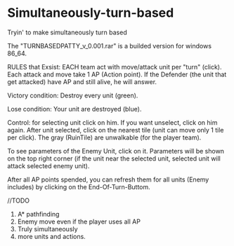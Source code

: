 # Simultaneously-turn-based
 
Tryin' to make simultaneously turn based

The "TURNBASEDPATTY_v_0.001.rar" is a builded version for windows 86_64.

RULES that Exsist: EACH team act with move/attack unit per "turn" (click). Each attack and move take 1 AP (Action point). If the Defender (the unit that get attacked) have AP and still alive, he will answer.

Victory condition: Destroy every unit (green).

Lose condition: Your unit are destroyed (blue).

Control: for selecting unit click on him. If you want unselect, click on him again. After unit selected, click on the nearest tile (unit can move only 1 tile per click). The gray (RuinTile) are unwalkable (for the player team).

To see parameters of the Enemy Unit, click on it. Parameters will be shown on the top right corner (if the unit near the selected unit, selected unit will attack selected enemy unit).

After all AP points spended, you can refresh them for all units (Enemy includes) by clicking on the End-Of-Turn-Buttom.

//TODO
1. A* pathfinding
2. Enemy move even if the player uses all AP
3. Truly simultaneously
4. more units and actions.
